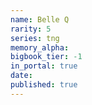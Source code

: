 ```yaml
---
name: Belle Q
rarity: 5
series: tng
memory_alpha:
bigbook_tier: -1
in_portal: true
date:
published: true
---
```



